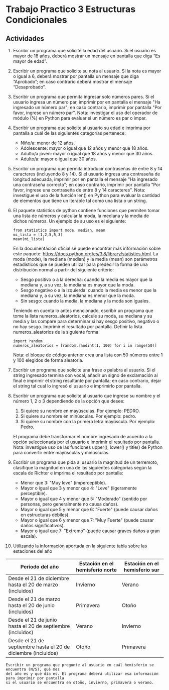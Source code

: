 # Trabajo Practico 3 Estructuras Condicionales

## Actividades

1.  Escribir un programa que solicite la edad del usuario. Si el usuario es mayor de 18 años, deberá mostrar un mensaje en pantalla que diga “Es mayor de edad”.

2.  Escribir un programa que solicite su nota al usuario. Si la nota es mayor o igual a 6, deberá mostrar por pantalla un mensaje que diga “Aprobado”; en caso contrario deberá mostrar el mensaje “Desaprobado”.

3.  Escribir un programa que permita ingresar solo números pares. Si el usuario ingresa un número par, imprimir por en pantalla el mensaje "Ha ingresado un número par"; en caso contrario, imprimir por pantalla "Por favor, ingrese un número par". Nota: investigar el uso del operador de módulo (%) en Python para evaluar si un número es par o impar.

4.  Escribir un programa que solicite al usuario su edad e imprima por pantalla a cuál de las siguientes categorías pertenece:
    * Niño/a: menor de 12 años.
    * Adolescente: mayor o igual que 12 años y menor que 18 años.
    * Adulto/a joven: mayor o igual que 18 años y menor que 30 años.
    * Adulto/a: mayor o igual que 30 años.

5) Escribir un programa que permita introducir contraseñas de entre 8 y 14 caracteres
(incluyendo 8 y 14). Si el usuario ingresa una contraseña de longitud adecuada, imprimir por en
pantalla el mensaje "Ha ingresado una contraseña correcta"; en caso contrario, imprimir por
pantalla "Por favor, ingrese una contraseña de entre 8 y 14 caracteres". Nota: investigue el uso
de la función len() en Python para evaluar la cantidad de elementos que tiene un iterable tal
como una lista o un string.

6) El paquete statistics de python contiene funciones que permiten tomar una lista de números
y calcular la moda, la mediana y la media de dichos números. Un ejemplo de su uso es el
siguiente:
    ```
    from statistics import mode, median, mean
    mi_lista = [1,2,5,5,3]
    mean(mi_lista)
    ````
    En la documentación oficial se puede encontrar más información sobre este paquete:
https://docs.python.org/es/3.8/library/statistics.html.
La moda (mode), la mediana (median) y la media (mean) son parámetros estadísticos que se
pueden utilizar para predecir la forma de una distribución normal a partir del siguiente criterio:
    * Sesgo positivo o a la derecha: cuando la media es mayor que la mediana y, a su vez, la
mediana es mayor que la moda.
    * Sesgo negativo o a la izquierda: cuando la media es menor que la mediana y, a su vez,
la mediana es menor que la moda.
    * Sin sesgo: cuando la media, la mediana y la moda son iguales.

    Teniendo en cuenta lo antes mencionado, escribir un programa que tome la lista
numeros_aleatorios, calcule su moda, su mediana y su media y las compare para determinar si
hay sesgo positivo, negativo o no hay sesgo. Imprimir el resultado por pantalla.
Definir la lista numeros_aleatorios de la siguiente forma:
    ```
    import random
    numeros_aleatorios = [random.randint(1, 100) for i in range(50)]
    ```
    Nota: el bloque de código anterior crea una lista con 50 números entre 1 y 100 elegidos de
forma aleatoria.

7) Escribir un programa que solicite una frase o palabra al usuario. Si el string ingresado
termina con vocal, añadir un signo de exclamación al final e imprimir el string resultante por
pantalla; en caso contrario, dejar el string tal cual lo ingresó el usuario e imprimirlo por
pantalla.

8) Escribir un programa que solicite al usuario que ingrese su nombre y el número 1, 2 o 3
dependiendo de la opción que desee:
    1. Si quiere su nombre en mayúsculas. Por ejemplo: PEDRO.
    2. Si quiere su nombre en minúsculas. Por ejemplo: pedro.
    3. Si quiere su nombre con la primera letra mayúscula. Por ejemplo: Pedro.

    El programa debe transformar el nombre ingresado de acuerdo a la opción seleccionada por el
usuario e imprimir el resultado por pantalla. Nota: investigue uso de las funciones upper(),
lower() y title() de Python para convertir entre mayúsculas y minúsculas.

9) Escribir un programa que pida al usuario la magnitud de un terremoto, clasifique la
magnitud en una de las siguientes categorías según la escala de Richter e imprima el resultado
por pantalla:
    * Menor que 3: "Muy leve" (imperceptible).
    * Mayor o igual que 3 y menor que 4: "Leve" (ligeramente perceptible).
    * Mayor o igual que 4 y menor que 5: "Moderado" (sentido por personas, pero
generalmente no causa daños).
    * Mayor o igual que 5 y menor que 6: "Fuerte" (puede causar daños en estructuras
débiles).
    * Mayor o igual que 6 y menor que 7: "Muy Fuerte" (puede causar daños significativos).
    * Mayor o igual que 7: "Extremo" (puede causar graves daños a gran escala).

10) Utilizando la información aportada en la siguiente tabla sobre las estaciones del año

|           Periodo del año                                      | Estación en el hemisferio norte | Estación en el hemisferio sur |
|----------------------------------------------------------------|---------------------------------|-------------------------------|
| Desde el 21 de diciembre hasta el 20 de marzo (incluidos)      |         Invierno                |         Verano                |
| Desde el 21 de marzo hasta el 20 de junio (incluidos)          |         Primavera               |         Otoño                 |
| Desde el 21 de junio hasta el 20 de septiembre (incluidos)     |         Verano                  |         Invierno              |
| Desde el 21 de septiembre hasta el 20 de diciembre (incluidos) |         Otoño                   |        Primavera              |


    Escribir un programa que pregunte al usuario en cuál hemisferio se encuentra (N/S), qué mes
    del año es y qué día es. El programa deberá utilizar esa información para imprimir por pantalla
    si el usuario se encuentra en otoño, invierno, primavera o verano.
